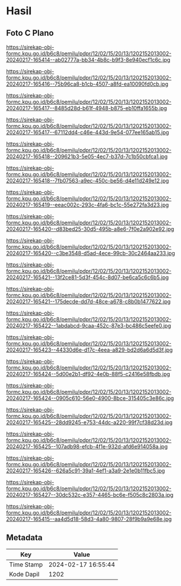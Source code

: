# Hasil

## Foto C Plano

https://sirekap-obj-formc.kpu.go.id/b6c8/pemilu/pdpr/12/02/15/20/13/1202152013002-20240217-165414--ab02777a-bb34-4b8c-b9f3-8e940ecf1c6c.jpg

https://sirekap-obj-formc.kpu.go.id/b6c8/pemilu/pdpr/12/02/15/20/13/1202152013002-20240217-165416--75b96ca8-b1cb-4507-a8fd-ea10090fd0cb.jpg

https://sirekap-obj-formc.kpu.go.id/b6c8/pemilu/pdpr/12/02/15/20/13/1202152013002-20240217-165417--8485d28d-b61f-4948-b875-eb10ffa1655b.jpg

https://sirekap-obj-formc.kpu.go.id/b6c8/pemilu/pdpr/12/02/15/20/13/1202152013002-20240217-165417--67112dd4-c46e-443d-9e54-077ee165ab15.jpg

https://sirekap-obj-formc.kpu.go.id/b6c8/pemilu/pdpr/12/02/15/20/13/1202152013002-20240217-165418--209621b3-5e05-4ec7-b37d-7c1b50cbfca1.jpg

https://sirekap-obj-formc.kpu.go.id/b6c8/pemilu/pdpr/12/02/15/20/13/1202152013002-20240217-165418--7fb07563-a9ec-450c-be56-d4e11d249e12.jpg

https://sirekap-obj-formc.kpu.go.id/b6c8/pemilu/pdpr/12/02/15/20/13/1202152013002-20240217-165419--eeac002c-293c-4fa6-bc1c-55e272fa3d23.jpg

https://sirekap-obj-formc.kpu.go.id/b6c8/pemilu/pdpr/12/02/15/20/13/1202152013002-20240217-165420--d83bed25-30d5-495b-a8e6-7f0e2a902e92.jpg

https://sirekap-obj-formc.kpu.go.id/b6c8/pemilu/pdpr/12/02/15/20/13/1202152013002-20240217-165420--c3be3548-d5ad-4ece-99cb-30c2464aa233.jpg

https://sirekap-obj-formc.kpu.go.id/b6c8/pemilu/pdpr/12/02/15/20/13/1202152013002-20240217-165421--13f2ce81-5d3f-454c-8d07-be6ca5c6c6b5.jpg

https://sirekap-obj-formc.kpu.go.id/b6c8/pemilu/pdpr/12/02/15/20/13/1202152013002-20240217-165421--175decde-dd7d-48ce-a678-c8b0b1477622.jpg

https://sirekap-obj-formc.kpu.go.id/b6c8/pemilu/pdpr/12/02/15/20/13/1202152013002-20240217-165422--1abdabcd-9caa-452c-87e3-bc486c5eefe0.jpg

https://sirekap-obj-formc.kpu.go.id/b6c8/pemilu/pdpr/12/02/15/20/13/1202152013002-20240217-165423--44330d6e-d17c-4eea-a829-bd2d6a6d5d3f.jpg

https://sirekap-obj-formc.kpu.go.id/b6c8/pemilu/pdpr/12/02/15/20/13/1202152013002-20240217-165424--5d00e2b1-df92-4e0b-88f5-c2416e58fbdb.jpg

https://sirekap-obj-formc.kpu.go.id/b6c8/pemilu/pdpr/12/02/15/20/13/1202152013002-20240217-165424--0905c610-56e0-4900-8bce-315405c3e86c.jpg

https://sirekap-obj-formc.kpu.go.id/b6c8/pemilu/pdpr/12/02/15/20/13/1202152013002-20240217-165425--28dd9245-e753-44dc-a220-99f7cf38d23d.jpg

https://sirekap-obj-formc.kpu.go.id/b6c8/pemilu/pdpr/12/02/15/20/13/1202152013002-20240217-165425--107adb98-efcb-4f1e-932d-afd6e914058a.jpg

https://sirekap-obj-formc.kpu.go.id/b6c8/pemilu/pdpr/12/02/15/20/13/1202152013002-20240217-165426--626a5c91-39a1-4ef1-a3a9-2e1e0b11fbc5.jpg

https://sirekap-obj-formc.kpu.go.id/b6c8/pemilu/pdpr/12/02/15/20/13/1202152013002-20240217-165427--30dc532c-e357-4465-bc6e-f505c8c2803a.jpg

https://sirekap-obj-formc.kpu.go.id/b6c8/pemilu/pdpr/12/02/15/20/13/1202152013002-20240217-165415--aa4d5d18-58d3-4a80-9807-28f9b9a9e68e.jpg


## Metadata

| Key        | Value               |
| ---------- | ------------------- |
| Time Stamp | 2024-02-17 16:55:44 |
| Kode Dapil | 1202                |



